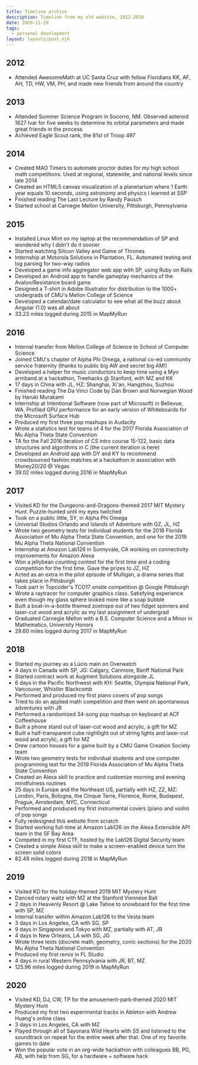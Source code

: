 ```yaml
---
title: Timeline archive
description: Timeline from my old website, 2012-2020
date: 2020-11-29
tags:
  - personal development
layout: layouts/post.njk
---
```


## 2012
* Attended AwesomeMath at UC Santa Cruz with fellow Floridians KK, AF, AH, TD, HW, VM, PH, and made new friends from around the country
## 2013
* Attended Summer Science Program in Socorro, NM. Observed asteroid 1627 Ivar for five weeks to determine its orbital parameters and made great friends in the process
* Achieved Eagle Scout rank, the 81st of Troop 497
## 2014
* Created MAO Timers to automate proctor duties for my high school math competitions. Used at regional, statewide, and national levels since late 2014
* Created an HTML5 canvas visualization of a planetarium where 1 Earth year equals 10 seconds, using astronomy and physics I learned at SSP
* Finished reading The Last Lecture by Randy Pausch
* Started school at Carnegie Mellon University, Pittsburgh, Pennsylvania
## 2015
* Installed Linux Mint on my laptop at the recommendation of SP and wondered why I didn't do it sooner
* Started watching Silicon Valley and Game of Thrones
* Internship at Motorola Solutions in Plantation, FL. Automated testing and log parsing for two-way radios
* Developed a game info aggregator web app with SP, using Ruby on Rails
* Developed an Android app to handle gameplay mechanics of the Avalon/Resistance board game
* Designed a T-shirt in Adobe Illustrator for distribution to the 1000+ undergrads of CMU's Mellon College of Science
* Developed a calendar/date calculator to see what all the buzz about Angular (1.0) was all about
* 33.23 miles logged during 2015 in MapMyRun
## 2016
* Internal transfer from Mellon College of Science to School of Computer Science
* Joined CMU's chapter of Alpha Phi Omega, a national co-ed community service fraternity (thanks to public big AW and secret big AM!)
* Developed a helper for music conductors to keep time using a Myo armband at a hackathon, Treehacks @ Stanford, with MZ and KK
* 17 days in China with JL, HZ: Shanghai, Xi'an, Hangzhou, Suzhou
* Finished reading The Da Vinci Code by Dan Brown and Norwegian Wood by Haruki Murakami
* Internship at Intentional Software (now part of Microsoft) in Bellevue, WA. Profiled GPU performance for an early version of Whiteboards for the Microsoft Surface Hub
* Produced my first three pop mashups in Audacity
* Wrote a statistics test for teams of 4 for the 2017 Florida Association of Mu Alpha Theta State Convention
* TA for the Fall 2016 iteration of CS intro course 15-122, basic data structures and algorithms in C (the current iteration is here)
* Developed an Android app with DY and KY to recommend crowdsourced fashion matches at a hackathon in association with Money20/20 @ Vegas
* 39.02 miles logged during 2016 in MapMyRun
## 2017
* Visited KD for the Dungeons-and-Dragons-themed 2017 MIT Mystery Hunt. Puzzle-hunted until my eyes twitched
* Took on a public little, SY, in Alpha Phi Omega
* Universal Studios Orlando and Islands of Adventure with GZ, JL, HZ
* Wrote two geometry tests for individual students for the 2018 Florida Association of Mu Alpha Theta State Convention, and one for the 2019 Mu Alpha Theta National Convention
* Internship at Amazon Lab126 in Sunnyvale, CA working on connectivity improvements for Amazon Alexa
* Won a jellybean counting contest for the first time and a coding competition for the first time. Gave the prizes to JZ, HZ
* Acted as an extra in the pilot episode of Mulligan, a drama series that takes place in Pittsburgh
* Took part in Topcoder's TCO17 onsite competition @ Google Pittsburgh
* Wrote a raytracer for computer graphics class. Satisfying experience even though my glass sphere looked more like a soap bubble
* Built a boat-in-a-bottle themed zoetrope out of two fidget spinners and laser-cut wood and acrylic as my last assignment of undergrad
* Graduated Carnegie Mellon with a B.S. Computer Science and a Minor in Mathematics, University Honors
* 29.60 miles logged during 2017 in MapMyRun
## 2018
* Started my journey as a Lúcio main on Overwatch
* 4 days in Canada with SP, JG: Calgary, Canmore, Banff National Park
* Started contract work at Augment Solutions alongside JL
* 6 days in the Pacific Northwest with KH: Seattle, Olympia National Park, Vancouver, Whistler Blackcomb
* Performed and produced my first piano covers of pop songs
* Tried to do an applied math competition and then went on spontaneous adventures with JR
* Performed a randomized 34-song pop mashup on keyboard at ACF Coffeehouse
* Built a phone stand out of laser-cut wood and acrylic, a gift for MZ
* Built a half-transparent cube nightlight out of string lights and laser-cut wood and acrylic, a gift for MZ
* Drew cartoon houses for a game built by a CMU Game Creation Society team
* Wrote two geometry tests for individual students and one computer programming test for the 2019 Florida Association of Mu Alpha Theta State Convention
* Created an Alexa skill to practice and customize morning and evening mindfulness routines
* 25 days in Europe and the Northeast US, partially with HZ, ZZ, MZ: London, Paris, Bologna, the Cinque Terre, Florence, Rome, Budapest, Prague, Amsterdam, NYC, Connecticut
* Performed and produced my first instrumental covers (piano and violin) of pop songs
* Fully redesigned this website from scratch
* Started working full-time at Amazon Lab126 on the Alexa Extensible API team in the SF Bay Area
* Competed in my first CTF, hosted by the Lab126 Digital Security team
* Created a simple Alexa skill to make a screen-enabled device turn the screen solid colors
* 82.48 miles logged during 2018 in MapMyRun
## 2019
* Visited KD for the holiday-themed 2019 MIT Mystery Hunt
* Danced rotary waltz with MZ at the Stanford Viennese Ball
* 2 days in Heavenly Resort @ Lake Tahoe to snowboard for the first time with SP, MZ
* Internal transfer within Amazon Lab126 to the Vesta team
* 3 days in Los Angeles, CA with SG, SP
* 9 days in Singapore and Tokyo with MZ, partially with AT, JR
* 4 days in New Orleans, LA with SG, JG
* Wrote three tests (discrete math, geometry, conic sections) for the 2020 Mu Alpha Theta National Convention
* Produced my first remix in FL Studio
* 4 days in rural Western Pennsylvania with JR, BT, MZ
* 125.96 miles logged during 2019 in MapMyRun
## 2020
* Visited KD, DJ, CW, TP for the amusement-park-themed 2020 MIT Mystery Hunt
* Produced my first two experimental tracks in Ableton with Andrew Huang's online class
* 3 days in Los Angeles, CA with MZ
* Played through all of Sayonara Wild Hearts with SS and listened to the soundtrack on repeat for the entire week after that. One of my favorite games to date
* Won the popular vote in an org-wide hackathon with colleagues BB, PG, AB, with help from SG, for a hardware + software hack

